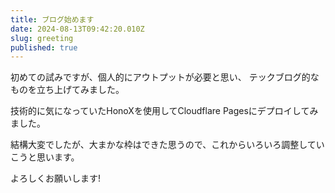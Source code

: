 ```yaml
---
title: ブログ始めます
date: 2024-08-13T09:42:20.010Z
slug: greeting
published: true
---
```


初めての試みですが、個人的にアウトプットが必要と思い、
テックブログ的なものを立ち上げてみました。

技術的に気になっていたHonoXを使用してCloudflare Pagesにデプロイしてみました。

結構大変でしたが、大まかな枠はできた思うので、これからいろいろ調整していこうと思います。

よろしくお願いします!
